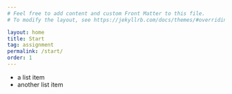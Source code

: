 ```yaml
---
# Feel free to add content and custom Front Matter to this file.
# To modify the layout, see https://jekyllrb.com/docs/themes/#overriding-theme-defaults

layout: home
title: Start
tag: assignment
permalink: /start/
order: 1
---
```

<!---
Note that the tag is important: ONLY includes posts with assignment tag.
-->

* a list item
* another list item